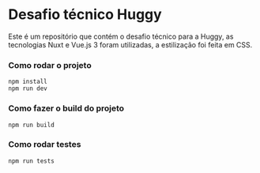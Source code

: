 # Desafio técnico Huggy

Este é um repositório que contém o desafio técnico para a Huggy, as tecnologias Nuxt e Vue.js 3 foram utilizadas, a estilização foi feita em CSS.

### Como rodar o projeto
```
npm install
npm run dev
```

### Como fazer o build do projeto
```
npm run build
```

### Como rodar testes
```
npm run tests
```

